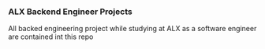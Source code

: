 ### ALX Backend Engineer Projects

All backed engineering project while studying at ALX as a software engineer are contained int this repo